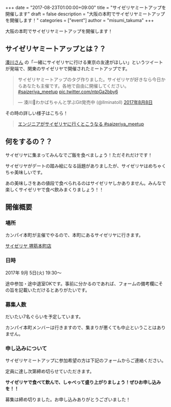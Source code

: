 +++
date = "2017-08-23T01:00:00+09:00"
title = "サイゼリヤミートアップを開催します"
draft = false
description = "大阪の本町でサイゼリヤミートアップを開催します！"
categories = ["event"]
author = "misumi_takuma"
+++

大阪の本町でサイゼリヤミートアップを開催します！

<!--more-->

## サイゼリヤミートアップとは？？

[湊川さん](https://twitter.com/llminatoll) の「一緒にサイゼリヤに行ける東京の友達がほしい」というツイートが発端で、関東のサイゼリヤで開催されたミートアップです。

<blockquote class="twitter-tweet" data-lang="ja"><p lang="ja" dir="ltr">サイゼリヤミートアップのタグ作りました。サイゼリヤが好きなら今日からあなたも主催です。各地で自由に開催してください。<a href="https://twitter.com/hashtag/saizeriya_meetup?src=hash">#saizeriya_meetup</a> <a href="https://t.co/ntpGa2bby6">pic.twitter.com/ntpGa2bby6</a></p>&mdash; 湊川📖わかばちゃんと学ぶGit発売中 (@llminatoll) <a href="https://twitter.com/llminatoll/status/894823333589536769">2017年8月8日</a></blockquote>
<script async src="//platform.twitter.com/widgets.js" charset="utf-8"></script>

その時の詳しい様子はこちら！

> [エンジニアがサイゼリヤに行くとこうなる #saizeriya_meetup](https://togetter.com/li/1138341)

## 何をするの？？

サイゼリヤに集まってみんなでご飯を食べましょう！ただそれだけです！

サイゼリヤがデートの踏み絵になる話題がありましたが、サイゼリヤはめちゃくちゃ美味しいです。

あの美味しさをあの値段で食べられるのはサイゼリヤしかありません。みんなで楽しくサイゼリヤで食べ飲みまくりましょう！！

## 開催概要

### 場所

カンパイ本町が主催でやるので、本町にあるサイゼリヤに行きます。

[サイゼリヤ 堺筋本町店](https://r.gnavi.co.jp/ka63648/)

### 日時

2017年 9月 5日(火) 19:30〜

途中参加・途中退室OKです。事前に分かるのであれば、フォームの備考欄にその旨を記載いただけるとありがたいです。

### 募集人数

だいたい7名ぐらいを予定しています。

カンパイ本町メンバーは行きますので、集まりが悪くても中止ということはありません。

### 申し込みについて

サイゼリヤミートアップに参加希望の方は下記のフォームからご連絡ください。

定員に達し次第締め切らせていただきます。

**サイゼリヤで食べて飲んで、しゃべって盛り上がりましょう！ぜひお申し込みを！！**

募集は締め切りました。お申し込みありがとうございました！
